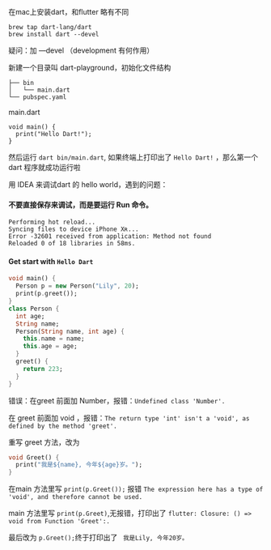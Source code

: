 在mac上安装dart，和flutter 略有不同

```
brew tap dart-lang/dart
brew install dart --devel
```

疑问：加 —devel （development 有何作用）

新建一个目录叫 dart-playground，初始化文件结构

```
├── bin
│   └── main.dart
└── pubspec.yaml
```

main.dart 

```
void main() {
  print("Hello Dart!");
}
```

然后运行 ` dart bin/main.dart `,  如果终端上打印出了 `Hello Dart!`  ，那么第一个dart 程序就成功运行啦

用 IDEA 来调试dart 的 hello world，遇到的问题：

#### 不要直接保存来调试，而是要运行 Run 命令。

```
Performing hot reload...
Syncing files to device iPhone Xʀ...
Error -32601 received from application: Method not found
Reloaded 0 of 18 libraries in 58ms.
```

#### Get start with `Hello Dart`

```dart
void main() {
  Person p = new Person("Lily", 20);
  print(p.greet());
}
class Person {
  int age;
  String name;
  Person(String name, int age) {
    this.name = name;
    this.age = age;
  }
  greet() {
    return 223;
  }
}
```

错误：在greet 前面加 Number，报错：`Undefined class 'Number'.`

在 greet 前面加 void ，报错：`The return type 'int' isn't a 'void', as defined by the method 'greet'.`

重写 greet 方法，改为

```dart
void Greet() {
  print("我是${name}, 今年${age}岁。");
}
```

在main 方法里写 `print(p.Greet());` 报错 `The expression here has a type of 'void', and therefore cannot be used.` 

main 方法里写 `print(p.Greet)`,无报错，打印出了 `flutter: Closure: () => void from Function 'Greet':.`

最后改为 `p.Greet();`终于打印出了 ` 我是Lily, 今年20岁。`